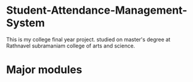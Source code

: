 # Student-Attendance-Management-System
This is my college final year project. studied on master's degree at Rathnavel subramaniam college of arts and science. 
# Major modules
                
